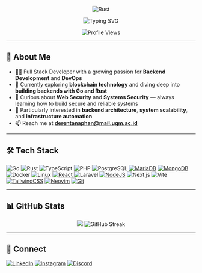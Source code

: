 <p align="center">
  <img src="https://us1.discourse-cdn.com/flex019/uploads/rust_lang/original/2X/9/9f76ef5e791e27deaaafbca2a3bea35d63e165c8.gif" alt="Rust"/>
</p>

<p align="center">
  <img src="https://readme-typing-svg.herokuapp.com?font=Fira+Code&size=25&pause=1000&color=F75C7E&center=true&vCenter=true&width=550&lines=Hi+%F0%9F%91%8B%2C+I'm+Deren+Tanaphan;Fullstack+Developer+%F0%9F%9A%80;Backend+%7C+Frontend+%7C+DevOps;Building+scalable+and+secure+systems;Passionate+about+App+Security;Love+coding+with+Go+%26+Rust;Web+Security+%26+Cloud+Computing;Always+learning+new+tech!+%F0%9F%92%BB" alt="Typing SVG" />
</p>

<p align="center">
  <img src="https://komarev.com/ghpvc/?username=Lev1reG&label=Profile%20views&color=0e75b6&style=flat" alt="Profile Views" />
</p>

---

## 🚀 About Me

- 🧑‍💻 Full Stack Developer with a growing passion for **Backend Development** and **DevOps**
- 🌱 Currently exploring **blockchain technology** and diving deep into **building backends with Go and Rust**
- 🔐 Curious about **Web Security** and **Systems Security** — always learning how to build secure and reliable systems
- 👀 Particularly interested in **backend architecture**, **system scalability**, and **infrastructure automation**
- 📫 Reach me at **[derentanaphan@mail.ugm.ac.id](mailto:derentanaphan@mail.ugm.ac.id)**  

---

## 🛠 Tech Stack

![Go](https://img.shields.io/badge/Go-00ADD8?style=flat&logo=go&logoColor=white)
![Rust](https://img.shields.io/badge/Rust-000000?style=flat&logo=rust&logoColor=white)
![TypeScript](https://img.shields.io/badge/TypeScript-007ACC?style=flat&logo=typescript&logoColor=white)
![PHP](https://img.shields.io/badge/PHP-777BB4?style=flat&logo=php&logoColor=white)
![PostgreSQL](https://img.shields.io/badge/PostgreSQL-316192?style=flat&logo=postgresql&logoColor=white)
[![MariaDB](https://img.shields.io/badge/MariaDB-003545?logo=mariadb&logoColor=white)](#)
[![MongoDB](https://img.shields.io/badge/MongoDB-%234ea94b.svg?logo=mongodb&logoColor=white)](#)
![Docker](https://img.shields.io/badge/Docker-2496ED?style=flat&logo=docker&logoColor=white)
![Linux](https://img.shields.io/badge/Linux-FCC624?style=flat&logo=linux&logoColor=black)
[![React](https://img.shields.io/badge/React-%2320232a.svg?logo=react&logoColor=%2361DAFB)](#)
![Laravel](https://img.shields.io/badge/Laravel-FF2D20?style=flat&logo=laravel&logoColor=white)
[![NodeJS](https://img.shields.io/badge/Node.js-6DA55F?logo=node.js&logoColor=white)](#)
![Next.js](https://img.shields.io/badge/Next.js-000000?style=flat&logo=nextdotjs&logoColor=white)
![Vite](https://img.shields.io/badge/Vite-646CFF?style=flat&logo=vite&logoColor=white)
[![TailwindCSS](https://img.shields.io/badge/Tailwind%20CSS-%2338B2AC.svg?logo=tailwind-css&logoColor=white)](#)
[![Neovim](https://img.shields.io/badge/Neovim-57A143?logo=neovim&logoColor=fff)](#)
[![Git](https://img.shields.io/badge/Git-F05032?logo=git&logoColor=fff)](#)

---

## 📊 GitHub Stats

<p align="center">
  <img src="https://github-readme-stats.vercel.app/api?username=Lev1reG" />
  <img src="https://github-readme-streak-stats-oeh9.vercel.app?user=Lev1reG" alt="GitHub Streak" />
</p>

---

## 🔗 Connect
[![LinkedIn](https://img.shields.io/badge/LinkedIn-0A66C2?style=flat&logo=linkedin&logoColor=white)](https://linkedin.com/in/derentanaphan)
[![Instagram](https://img.shields.io/badge/Instagram-E4405F?style=flat&logo=instagram&logoColor=white)](https://instagram.com/derentanaphan_)
[![Discord](https://img.shields.io/badge/Discord-%235865F2.svg?&logo=discord&logoColor=white)](https://discord.com/users/450199309447856139)
